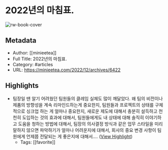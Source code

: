 # 2022년의 마침표.

![rw-book-cover](https://minieetea.com/wp-content/uploads/2022/12/tobias-kleeb-rpP7zWy-Uxc-unsplash-scaled.jpg)

## Metadata
- Author: [[minieetea]]
- Full Title: 2022년의 마침표.
- Category: #articles
- URL: https://minieetea.com/2022/12/archives/6422

## Highlights
- 팀장일 땐 알기 어려웠던 팀원들의 클레임 실체도 많이 깨달았다. 왜 팀의 비전이나 제품의 방향성을 계속 리마인드하는게 중요한지, 팀원들과 프로젝트의 상태를 구체적으로 싱크업 하는 게 얼마나 중요한지, 새로운 제도에 대해서 충분히 설득하고 천천히 도입하는 것의 효과에 대해서, 팀원들에게도 내 상태에 대해 솔직히 이야기하고 도움을 청하는 방법에 대해서, 팀장의 의사결정 방식과 같은 업무 스타일을 미리 말하지 않으면 파악하기가 얼마나 어려운지에 대해서, 회사의 중요 변경 사항이 팀원에게 언제쯤 전달되는 게 좋은지에 대해서.... ([View Highlight](https://read.readwise.io/read/01gnjs5e01wmk5fhwhx9k1qw4v))
    - Tags: [[favorite]] 
